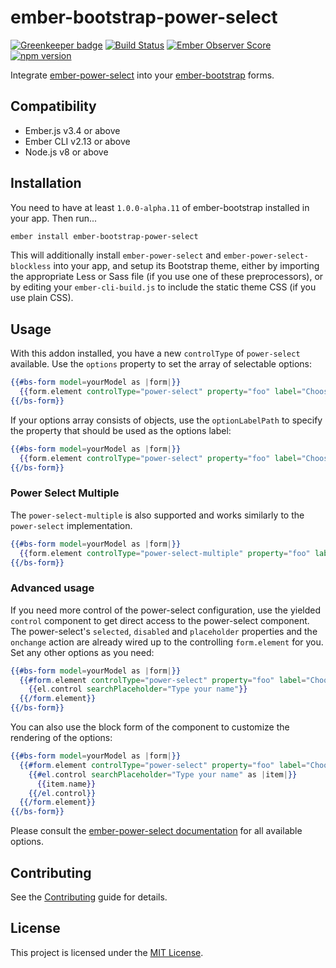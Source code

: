 # ember-bootstrap-power-select

[![Greenkeeper badge](https://badges.greenkeeper.io/kaliber5/ember-bootstrap-power-select.svg)](https://greenkeeper.io/)
[![Build Status](https://travis-ci.org/kaliber5/ember-bootstrap-power-select.svg?branch=master)](https://travis-ci.org/kaliber5/ember-bootstrap-power-select)
[![Ember Observer Score](https://emberobserver.com/badges/ember-bootstrap-power-select.svg)](https://emberobserver.com/addons/ember-bootstrap-power-select)
[![npm version](https://badge.fury.io/js/ember-bootstrap-power-select.svg)](https://badge.fury.io/js/ember-bootstrap-power-select)

Integrate [ember-power-select](http://www.ember-power-select.com/) into your [ember-bootstrap](https://www.ember-bootstrap.com)
forms.

Compatibility
------------------------------------------------------------------------------

* Ember.js v3.4 or above
* Ember CLI v2.13 or above
* Node.js v8 or above


Installation
------------------------------------------------------------------------------

You need to have at least `1.0.0-alpha.11` of ember-bootstrap installed in your app. Then run...

```bash
ember install ember-bootstrap-power-select
```

This will additionally install `ember-power-select` and `ember-power-select-blockless` into your app, and setup its
Bootstrap theme, either by importing the appropriate Less or Sass file (if you use one of these preprocessors), or by
editing your `ember-cli-build.js` to include the static theme CSS (if you use plain CSS). 


Usage
------------------------------------------------------------------------------

With this addon installed, you have a new `controlType` of `power-select` available. Use the `options` property to 
set the array of selectable options:

```hbs
{{#bs-form model=yourModel as |form|}}  
  {{form.element controlType="power-select" property="foo" label="Choose" options=options}}
{{/bs-form}}
```

If your options array consists of objects, use the `optionLabelPath` to specify the property that should be used as the
options label:

```hbs
{{#bs-form model=yourModel as |form|}}  
  {{form.element controlType="power-select" property="foo" label="Choose" options=options optionLabelPath="title"}}
{{/bs-form}}
```

### Power Select Multiple
The `power-select-multiple` is also supported and works similarly to the `power-select` implementation.

```hbs
{{#bs-form model=yourModel as |form|}}  
  {{form.element controlType="power-select-multiple" property="foo" label="Choose" options=options}}
{{/bs-form}}
```

### Advanced usage

If you need more control of the power-select configuration, use the yielded `control` component to get direct access
to the power-select component. The power-select's `selected`, `disabled` and `placeholder` properties and the `onchange`
action are already wired up to the controlling `form.element` for you. Set any other options as you need:

```hbs
{{#bs-form model=yourModel as |form|}}
  {{#form.element controlType="power-select" property="foo" label="Choose" options=options as |el|}}
    {{el.control searchPlaceholder="Type your name"}}
  {{/form.element}}
{{/bs-form}}
```

You can also use the block form of the component to customize the rendering of the options:

```hbs
{{#bs-form model=yourModel as |form|}}
  {{#form.element controlType="power-select" property="foo" label="Choose" options=options as |el|}}
    {{#el.control searchPlaceholder="Type your name" as |item|}}
      {{item.name}}
    {{/el.control}}
  {{/form.element}}
{{/bs-form}}
```

Please consult the [ember-power-select documentation](http://www.ember-power-select.com/docs) for all available options.

Contributing
------------------------------------------------------------------------------

See the [Contributing](CONTRIBUTING.md) guide for details.


License
------------------------------------------------------------------------------

This project is licensed under the [MIT License](LICENSE.md).
